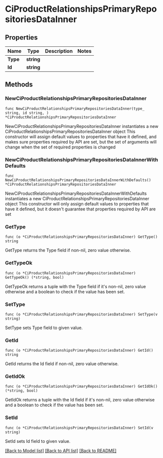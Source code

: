 # CiProductRelationshipsPrimaryRepositoriesDataInner

## Properties

Name | Type | Description | Notes
------------ | ------------- | ------------- | -------------
**Type** | **string** |  | 
**Id** | **string** |  | 

## Methods

### NewCiProductRelationshipsPrimaryRepositoriesDataInner

`func NewCiProductRelationshipsPrimaryRepositoriesDataInner(type_ string, id string, ) *CiProductRelationshipsPrimaryRepositoriesDataInner`

NewCiProductRelationshipsPrimaryRepositoriesDataInner instantiates a new CiProductRelationshipsPrimaryRepositoriesDataInner object
This constructor will assign default values to properties that have it defined,
and makes sure properties required by API are set, but the set of arguments
will change when the set of required properties is changed

### NewCiProductRelationshipsPrimaryRepositoriesDataInnerWithDefaults

`func NewCiProductRelationshipsPrimaryRepositoriesDataInnerWithDefaults() *CiProductRelationshipsPrimaryRepositoriesDataInner`

NewCiProductRelationshipsPrimaryRepositoriesDataInnerWithDefaults instantiates a new CiProductRelationshipsPrimaryRepositoriesDataInner object
This constructor will only assign default values to properties that have it defined,
but it doesn't guarantee that properties required by API are set

### GetType

`func (o *CiProductRelationshipsPrimaryRepositoriesDataInner) GetType() string`

GetType returns the Type field if non-nil, zero value otherwise.

### GetTypeOk

`func (o *CiProductRelationshipsPrimaryRepositoriesDataInner) GetTypeOk() (*string, bool)`

GetTypeOk returns a tuple with the Type field if it's non-nil, zero value otherwise
and a boolean to check if the value has been set.

### SetType

`func (o *CiProductRelationshipsPrimaryRepositoriesDataInner) SetType(v string)`

SetType sets Type field to given value.


### GetId

`func (o *CiProductRelationshipsPrimaryRepositoriesDataInner) GetId() string`

GetId returns the Id field if non-nil, zero value otherwise.

### GetIdOk

`func (o *CiProductRelationshipsPrimaryRepositoriesDataInner) GetIdOk() (*string, bool)`

GetIdOk returns a tuple with the Id field if it's non-nil, zero value otherwise
and a boolean to check if the value has been set.

### SetId

`func (o *CiProductRelationshipsPrimaryRepositoriesDataInner) SetId(v string)`

SetId sets Id field to given value.



[[Back to Model list]](../README.md#documentation-for-models) [[Back to API list]](../README.md#documentation-for-api-endpoints) [[Back to README]](../README.md)


